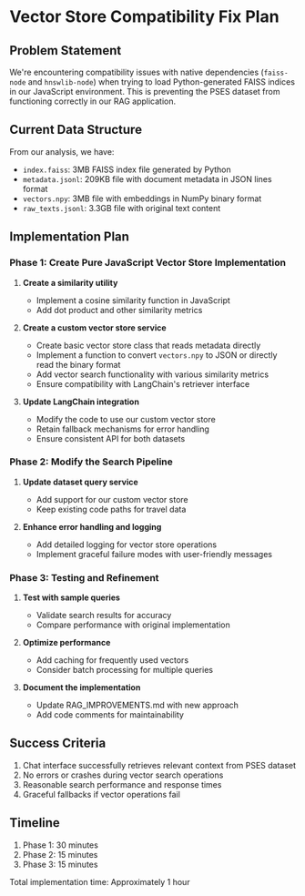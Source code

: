 # Vector Store Compatibility Fix Plan

## Problem Statement

We're encountering compatibility issues with native dependencies (`faiss-node` and `hnswlib-node`) when trying to load Python-generated FAISS indices in our JavaScript environment. This is preventing the PSES dataset from functioning correctly in our RAG application.

## Current Data Structure

From our analysis, we have:
- `index.faiss`: 3MB FAISS index file generated by Python
- `metadata.jsonl`: 209KB file with document metadata in JSON lines format
- `vectors.npy`: 3MB file with embeddings in NumPy binary format
- `raw_texts.jsonl`: 3.3GB file with original text content

## Implementation Plan

### Phase 1: Create Pure JavaScript Vector Store Implementation

1. **Create a similarity utility**
   - Implement a cosine similarity function in JavaScript
   - Add dot product and other similarity metrics

2. **Create a custom vector store service**
   - Create basic vector store class that reads metadata directly
   - Implement a function to convert `vectors.npy` to JSON or directly read the binary format
   - Add vector search functionality with various similarity metrics
   - Ensure compatibility with LangChain's retriever interface

3. **Update LangChain integration**
   - Modify the code to use our custom vector store
   - Retain fallback mechanisms for error handling
   - Ensure consistent API for both datasets

### Phase 2: Modify the Search Pipeline

1. **Update dataset query service**
   - Add support for our custom vector store
   - Keep existing code paths for travel data

2. **Enhance error handling and logging**
   - Add detailed logging for vector store operations
   - Implement graceful failure modes with user-friendly messages

### Phase 3: Testing and Refinement

1. **Test with sample queries**
   - Validate search results for accuracy
   - Compare performance with original implementation

2. **Optimize performance**
   - Add caching for frequently used vectors
   - Consider batch processing for multiple queries

3. **Document the implementation**
   - Update RAG_IMPROVEMENTS.md with new approach
   - Add code comments for maintainability

## Success Criteria

1. Chat interface successfully retrieves relevant context from PSES dataset
2. No errors or crashes during vector search operations
3. Reasonable search performance and response times
4. Graceful fallbacks if vector operations fail

## Timeline

1. Phase 1: 30 minutes
2. Phase 2: 15 minutes
3. Phase 3: 15 minutes

Total implementation time: Approximately 1 hour

